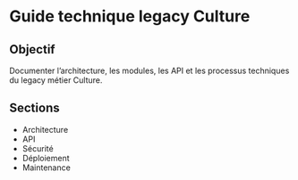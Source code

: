 # Guide technique legacy Culture

## Objectif
Documenter l’architecture, les modules, les API et les processus techniques du legacy métier Culture.

## Sections
- Architecture
- API
- Sécurité
- Déploiement
- Maintenance
